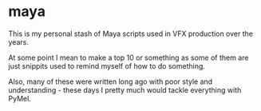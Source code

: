 maya
====
This is my personal stash of Maya scripts used in VFX production over the years.

At some point I mean to make a top 10 or something as some of them are just snippits used to remind myself of how to do something.

Also, many of these were written long ago with poor style and understanding - these days I pretty much would tackle everything with PyMel.
